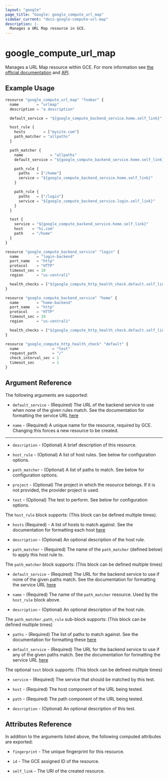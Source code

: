 ```yaml
---
layout: "google"
page_title: "Google: google_compute_url_map"
sidebar_current: "docs-google-compute-url-map"
description: |-
  Manages a URL Map resource in GCE.
---
```


# google\_compute\_url\_map

Manages a URL Map resource within GCE. For more information see
[the official documentation](https://cloud.google.com/compute/docs/load-balancing/http/url-map)
and
[API](https://cloud.google.com/compute/docs/reference/latest/urlMaps).


## Example Usage

```js
resource "google_compute_url_map" "foobar" {
  name        = "urlmap"
  description = "a description"

  default_service = "${google_compute_backend_service.home.self_link}"

  host_rule {
    hosts        = ["mysite.com"]
    path_matcher = "allpaths"
  }

  path_matcher {
    name            = "allpaths"
    default_service = "${google_compute_backend_service.home.self_link}"

    path_rule {
      paths   = ["/home"]
      service = "${google_compute_backend_service.home.self_link}"
    }

    path_rule {
      paths   = ["/login"]
      service = "${google_compute_backend_service.login.self_link}"
    }
  }

  test {
    service = "${google_compute_backend_service.home.self_link}"
    host    = "hi.com"
    path    = "/home"
  }
}

resource "google_compute_backend_service" "login" {
  name        = "login-backend"
  port_name   = "http"
  protocol    = "HTTP"
  timeout_sec = 10
  region      = "us-central1"

  health_checks = ["${google_compute_http_health_check.default.self_link}"]
}

resource "google_compute_backend_service" "home" {
  name        = "home-backend"
  port_name   = "http"
  protocol    = "HTTP"
  timeout_sec = 10
  region      = "us-central1"

  health_checks = ["${google_compute_http_health_check.default.self_link}"]
}

resource "google_compute_http_health_check" "default" {
  name               = "test"
  request_path       = "/"
  check_interval_sec = 1
  timeout_sec        = 1
}
```

## Argument Reference

The following arguments are supported:

* `default_service` - (Required) The URL of the backend service to use when none
    of the given rules match. See the documentation for formatting the service
    URL
    [here](https://cloud.google.com/compute/docs/reference/latest/urlMaps#defaultService)

* `name` - (Required) A unique name for the resource, required by GCE.
    Changing this forces a new resource to be created.

- - -

* `description` - (Optional) A brief description of this resource.

* `host_rule` - (Optional) A list of host rules. See below for configuration
    options.

* `path_matcher` - (Optional) A list of paths to match. See below for
    configuration options.

* `project` - (Optional) The project in which the resource belongs. If it
    is not provided, the provider project is used.

* `test` - (Optional) The test to perform. See below for configuration options.

The `host_rule` block supports: (This block can be defined multiple times).

* `hosts` (Required) - A list of hosts to match against. See the documentation
    for formatting each host
    [here](https://cloud.google.com/compute/docs/reference/latest/urlMaps#hostRules.hosts)

* `description` - (Optional) An optional description of the host rule.

* `path_matcher` - (Required) The name of the `path_matcher` (defined below)
    to apply this host rule to.

The `path_matcher` block supports: (This block can be defined multiple times)

* `default_service` - (Required) The URL for the backend service to use if none
    of the given paths match. See the documentation for formatting the service
    URL [here](https://cloud.google.com/compute/docs/reference/latest/urlMaps#pathMatcher.defaultService)

* `name` - (Required) The name of the `path_matcher` resource. Used by the
    `host_rule` block above.

* `description` - (Optional) An optional description of the host rule.

The `path_matcher.path_rule` sub-block supports: (This block can be defined
multiple times)

* `paths` - (Required) The list of paths to match against. See the
    documentation for formatting these [here](https://cloud.google.com/compute/docs/reference/latest/urlMaps#pathMatchers.pathRules.paths)

* `default_service` - (Required) The URL for the backend service to use if any
    of the given paths match. See the documentation for formatting the service
    URL [here](https://cloud.google.com/compute/docs/reference/latest/urlMaps#pathMatcher.defaultService)

The optional `test` block supports: (This block can be defined multiple times)

* `service` - (Required) The service that should be matched by this test.

* `host` - (Required) The host component of the URL being tested.

* `path` - (Required) The path component of the URL being tested.

* `description` - (Optional) An optional description of this test.

## Attributes Reference

In addition to the arguments listed above, the following computed attributes are
exported:

* `fingerprint` - The unique fingerprint for this resource.

* `id` - The GCE assigned ID of the resource.

* `self_link` - The URI of the created resource.
